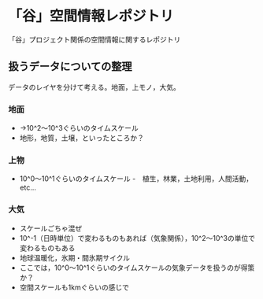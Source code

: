 # 「谷」空間情報レポジトリ

「谷」プロジェクト関係の空間情報に関するレポジトリ  

## 扱うデータについての整理

データのレイヤを分けて考える。地面，上モノ，大気。  

### 地面
- →10^2～10^3ぐらいのタイムスケール  
 - 地形，地質，土壌，といったところか？

### 上物
- 10^0～10^1ぐらいのタイムスケール
 -　植生，林業，土地利用，人間活動，etc...

### 大気
- スケールごちゃ混ぜ
 - 10^-1（日時単位）で変わるものもあれば（気象関係），10^2～10^3の単位で変わるものもある
  - 地球温暖化，氷期・間氷期サイクル
- ここでは，10^0～10^1ぐらいのタイムスケールの気象データを扱うのが得策か？
 -  空間スケールも1kmぐらいの感じで


